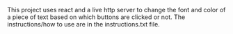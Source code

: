 This project uses react and a live http server to change the font and color of a piece of text based on which buttons are clicked or not. The instructions/how to use are in the instructions.txt file.

